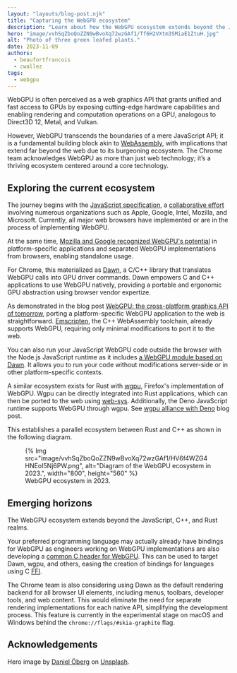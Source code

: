 ```yaml
---
layout: "layouts/blog-post.njk"
title: "Capturing the WebGPU ecosystem"
description: "Learn about how the WebGPU ecosystem extends beyond the JavaScript, C++, and Rust realms."
hero: "image/vvhSqZboQoZZN9wBvoXq72wzGAf1/Tf6H2VXtm3SMiaE1ZtuH.jpg"
alt: "Photo of three green leafed plants."
date: 2023-11-09
authors:
  - beaufortfrancois
  - cwallez
tags:
  - webgpu
---
```


WebGPU is often perceived as a web graphics API that grants unified and fast access to GPUs by exposing cutting-edge hardware capabilities and enabling rendering and computation operations on a GPU, analogous to Direct3D 12, Metal, and Vulkan.

However, WebGPU transcends the boundaries of a mere JavaScript API; it is a fundamental building block akin to [WebAssembly](https://webassembly.org/), with implications that extend far beyond the web due to its burgeoning ecosystem. The Chrome team acknowledges WebGPU as more than just web technology; it’s a thriving ecosystem centered around a core technology.

## Exploring the current ecosystem

The journey begins with the [JavaScript specification](https://gpuweb.github.io/gpuweb/), a [collaborative effort](https://github.com/gpuweb/gpuweb/graphs/contributors) involving numerous organizations such as Apple, Google, Intel, Mozilla, and Microsoft. Currently, all major web browsers have implemented or are in the process of implementing WebGPU.

At the same time, [Mozilla and Google recognized WebGPU's potential](https://kvark.github.io/web/gpu/native/2020/05/03/point-of-webgpu-native.html) in platform-specific applications and separated WebGPU implementations from browsers, enabling standalone usage.

For Chrome, this materialized as [Dawn](https://dawn.googlesource.com/dawn), a C/C++ library that translates WebGPU calls into GPU driver commands. Dawn empowers C and C++ applications to use WebGPU natively, providing a portable and ergonomic GPU abstraction using browser vendor expertize.

As demonstrated in the blog post [WebGPU: the cross-platform graphics API of tomorrow](/blog/webgpu-cross-platform/), porting a platform-specific WebGPU application to the web is straightforward. [Emscripten](https://emscripten.org/), the C++ WebAssembly toolchain, already supports WebGPU, requiring only minimal modifications to port it to the web.

You can also run your JavaScript WebGPU code outside the browser with the Node.js JavaScript runtime as it includes [a WebGPU module based on Dawn](https://dawn.googlesource.com/dawn/+/refs/heads/main/src/dawn/node/). It allows you to run your code without modifications server-side or in other platform-specific contexts.

A similar ecosystem exists for Rust with [wgpu](https://wgpu.rs/), Firefox's implementation of WebGPU. Wgpu can be directly integrated into Rust applications, which can then be ported to the web using [web-sys](https://crates.io/crates/web-sys). Additionally, the Deno JavaScript runtime supports WebGPU through wgpu. See [wgpu alliance with Deno](https://gfx-rs.github.io/2021/09/16/deno-webgpu.html) blog post.

This establishes a parallel ecosystem between Rust and C++ as shown in the following diagram.

<figure>
  {% Img src="image/vvhSqZboQoZZN9wBvoXq72wzGAf1/HV6f4WZG4HNEoI5Nj6PW.png", alt="Diagram of the WebGPU ecosystem in 2023.", width="800", height="560" %}
  <figcaption>WebGPU ecosystem in 2023.</figcaption>
</figure>

## Emerging horizons

The WebGPU ecosystem extends beyond the JavaScript, C++, and Rust realms.

Your preferred programming language may actually already have bindings for WebGPU as engineers working on WebGPU implementations are also developing a [common C header for WebGPU](https://github.com/webgpu-native/webgpu-headers). This can be used to target Dawn, wgpu, and others, easing the creation of bindings for languages using C [FFI](https://en.wikipedia.org/wiki/Foreign_function_interface).

The Chrome team is also considering using Dawn as the default rendering backend for all browser UI elements, including menus, toolbars, developer tools, and web content. This would eliminate the need for separate rendering implementations for each native API, simplifying the development process. This feature is currently in the experimental stage on macOS and Windows behind the `chrome://flags/#skia-graphite` flag.

## Acknowledgements

Hero image by [Daniel Öberg](https://unsplash.com/@artic_studios) on [Unsplash](https://unsplash.com/photos/three-green-leafed-plants-sEApBUS4fIk).
